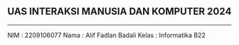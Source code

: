 ## UAS INTERAKSI MANUSIA DAN KOMPUTER 2024
------------------------------------------
NIM    : 2209106077
Nama   : Alif Fadlan Badali
Kelas  : Informatika B22
